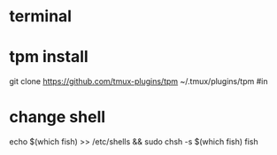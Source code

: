 # terminal

# tpm install
git clone https://github.com/tmux-plugins/tpm ~/.tmux/plugins/tpm #in

# change shell
echo $(which fish) >> /etc/shells && sudo chsh -s $(which fish) fish
